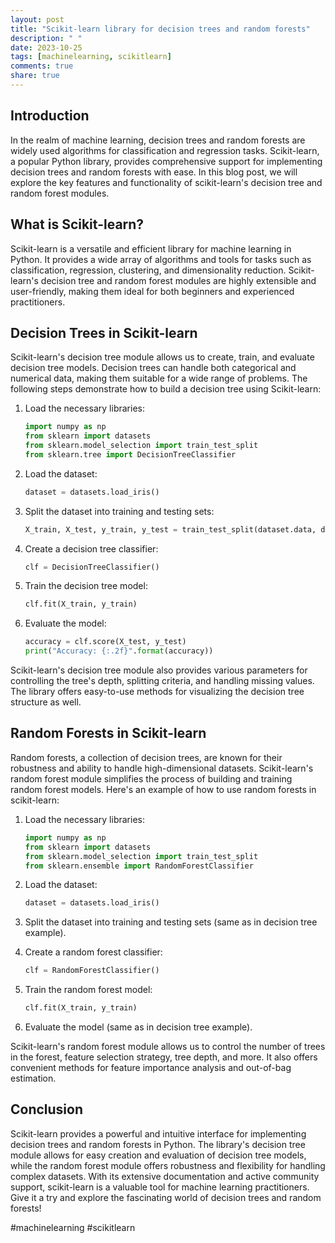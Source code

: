 ```yaml
---
layout: post
title: "Scikit-learn library for decision trees and random forests"
description: " "
date: 2023-10-25
tags: [machinelearning, scikitlearn]
comments: true
share: true
---
```


## Introduction

In the realm of machine learning, decision trees and random forests are widely used algorithms for classification and regression tasks. Scikit-learn, a popular Python library, provides comprehensive support for implementing decision trees and random forests with ease. In this blog post, we will explore the key features and functionality of scikit-learn's decision tree and random forest modules.

## What is Scikit-learn?

Scikit-learn is a versatile and efficient library for machine learning in Python. It provides a wide array of algorithms and tools for tasks such as classification, regression, clustering, and dimensionality reduction. Scikit-learn's decision tree and random forest modules are highly extensible and user-friendly, making them ideal for both beginners and experienced practitioners.

## Decision Trees in Scikit-learn

Scikit-learn's decision tree module allows us to create, train, and evaluate decision tree models. Decision trees can handle both categorical and numerical data, making them suitable for a wide range of problems. The following steps demonstrate how to build a decision tree using Scikit-learn:

1. Load the necessary libraries:

   ```python
   import numpy as np
   from sklearn import datasets
   from sklearn.model_selection import train_test_split
   from sklearn.tree import DecisionTreeClassifier
   ```

2. Load the dataset:

   ```python
   dataset = datasets.load_iris()
   ```

3. Split the dataset into training and testing sets:

   ```python
   X_train, X_test, y_train, y_test = train_test_split(dataset.data, dataset.target, test_size=0.3, random_state=42)
   ```

4. Create a decision tree classifier:

   ```python
   clf = DecisionTreeClassifier()
   ```

5. Train the decision tree model:

   ```python
   clf.fit(X_train, y_train)
   ```

6. Evaluate the model:

   ```python
   accuracy = clf.score(X_test, y_test)
   print("Accuracy: {:.2f}".format(accuracy))
   ```

Scikit-learn's decision tree module also provides various parameters for controlling the tree's depth, splitting criteria, and handling missing values. The library offers easy-to-use methods for visualizing the decision tree structure as well.

## Random Forests in Scikit-learn

Random forests, a collection of decision trees, are known for their robustness and ability to handle high-dimensional datasets. Scikit-learn's random forest module simplifies the process of building and training random forest models. Here's an example of how to use random forests in scikit-learn:

1. Load the necessary libraries:

   ```python
   import numpy as np
   from sklearn import datasets
   from sklearn.model_selection import train_test_split
   from sklearn.ensemble import RandomForestClassifier
   ```

2. Load the dataset:

   ```python
   dataset = datasets.load_iris()
   ```

3. Split the dataset into training and testing sets (same as in decision tree example).

4. Create a random forest classifier:

   ```python
   clf = RandomForestClassifier()
   ```

5. Train the random forest model:

   ```python
   clf.fit(X_train, y_train)
   ```

6. Evaluate the model (same as in decision tree example).

Scikit-learn's random forest module allows us to control the number of trees in the forest, feature selection strategy, tree depth, and more. It also offers convenient methods for feature importance analysis and out-of-bag estimation.

## Conclusion

Scikit-learn provides a powerful and intuitive interface for implementing decision trees and random forests in Python. The library's decision tree module allows for easy creation and evaluation of decision tree models, while the random forest module offers robustness and flexibility for handling complex datasets. With its extensive documentation and active community support, scikit-learn is a valuable tool for machine learning practitioners. Give it a try and explore the fascinating world of decision trees and random forests!

\#machinelearning \#scikitlearn